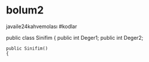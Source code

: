 # bolum2
javaile24kahvemolası
#kodlar

public class Sinifim
{
    public int Deger1;
    public int Deger2;

    public Sinifim()
    {
